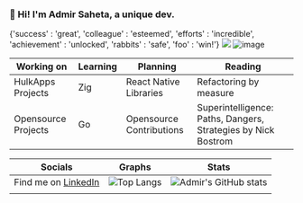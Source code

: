 ### 👋 Hi! I'm Admir Saheta, a unique dev.
{'success' : 'great', 'colleague' : 'esteemed', 'efforts' : 'incredible', 'achievement' : 'unlocked', 'rabbits' : 'safe', 'foo' : 'win!'}
![](https://komarev.com/ghpvc/?username=admirsaheta)
![image](https://github.com/admirsaheta/admirsaheta/assets/81534875/b3fe3f7d-5eb9-4564-af08-c94a1b47221b)




| Working on  | Learning | Planning | Reading |
| ------------- | ------------- | ------------ | ------------- |
| HulkApps Projects  | Zig  | React Native Libraries  | Refactoring by measure |
| Opensource Projects  | Go  | Opensource Contributions | Superintelligence: Paths, Dangers, Strategies by Nick Bostrom |


| Socials | Graphs | Stats |
| ------- | ------- | ----- |
| Find me on [LinkedIn](https://www.linkedin.com/in/admir-saheta/) | ![Top Langs](https://github-readme-stats-gye8jh2s0-admirsaheta.vercel.app/api/top-langs/?username=admirsaheta&layout=compact&limit=6)   |  ![Admir's GitHub stats](https://github-readme-stats-gye8jh2s0-admirsaheta.vercel.app/api?username=admirsaheta&count_private=true&hide_border=true&title_color=FF0051&icon_color=FF0051&show_icons=true) |
|  |

